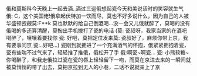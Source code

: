 俄和莫斯科今天晚上一起去酒..酒过三巡俄想起瓷今天和美说话时的笑容就生气 
俄: C，这个美国佬!俄拿起伏特加一饮而尽，莫也不好多说什么，因为自己的人被华盛顿觊觎莫:F**k 
莫也默默的给自己倒酒喝...没一会又儿俄就醉了，莫喝的没有俄喝的多还算清醒，莫掏出手机拨打了瓷的电话
 (莫: 瓷叔呀，我家当家的在酒吧喝醉了，嚷嚷着要找你 
瓷: 好吧，莫把定位发来莫: 瓷叔好了，麻烦你带上京，我有要事问京 
瓷:..好吧...) 瓷刚到就拥进了一个充满酒气的怀抱，俄紧紧拥抱着瓷，瓷有些喘不过气来了，轻轻推了推俄，俄松开了手
俄:啊瓷~啊瓷... 
瓷: 小熊软糖~你喝醉了，和我走俄拉过瓷在瓷的唇上轻轻留下一吻，而莫在京进去来的一瞬间就被莫悄悄的带了出去，莫把京拉到无人的小巷，二话不说就亲上了京